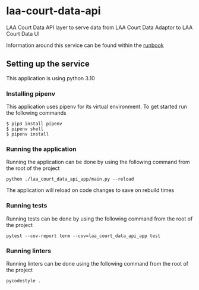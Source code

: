 # laa-court-data-api
LAA Court Data API layer to serve data from LAA Court Data Adaptor to LAA Court Data UI

Information around this service can be found within the [runbook](https://dsdmoj.atlassian.net/wiki/spaces/AAC/pages/3840311923/Court+Data+API+Runbook)

## Setting up the service

This application is using python 3.10

### Installing pipenv

This application uses pipenv for its virtual environment. To get started run the following commands
```shell
$ pip3 install pipenv
$ pipenv shell
$ pipenv install
```

### Running the application

Running the application can be done by using the following command from the root of the project
```shell
python ./laa_court_data_api_app/main.py --reload
```
The application will reload on code changes to save on rebuild times

### Running tests

Running tests can be done by using the following command from the root of the project
```shell
pytest --cov-report term --cov=laa_court_data_api_app test
```

### Running linters

Running linters can be done using the following command from the root of the project
```shell
pycodestyle .
```
